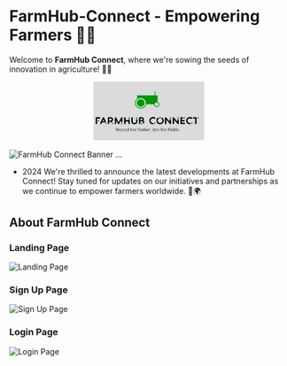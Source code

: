 # FarmHub-Connect - Empowering Farmers 🌾🚜

Welcome to **FarmHub Connect**, where we're sowing the seeds of innovation in agriculture! 🌱🌐

<div style="text-align: center;">
    <img src="src/log.jpg" alt="FarmHub-Connect" width="200"/>
</div>

![FarmHub Connect Banner](https://readme-typing-svg.herokuapp.com/?font=Righteous&size=35&center=true&vCenter=true&width=500&height=70&duration=4000&color=00ff00&lines=Welcome+to+FarmHub+Connect!;🚜🌾+Empowering+Agriculture)
...

- 2024 We're thrilled to announce the latest developments at FarmHub Connect! Stay tuned for updates on our initiatives and partnerships as we continue to empower farmers worldwide. 🌱🌍

## About FarmHub Connect
### Landing Page
![Landing Page](src/Landing_Page.jpg)

### Sign Up Page
![Sign Up Page](src/Signup_Page.jpg)

### Login Page
![Login Page](src/Login_Page.jpg)



